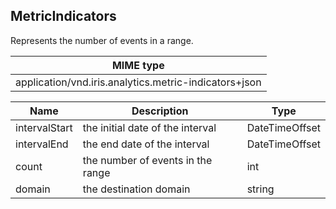 ## MetricIndicators

Represents the number of events in a range.

| MIME type                                 |
|-------------------------------------------|
| application/vnd.iris.analytics.metric-indicators+json|

| Name                     | Description                                    | Type              |
|--------------------------|------------------------------------------------|-------------------|
| intervalStart            | the initial date of the interval               | DateTimeOffset    |
| intervalEnd              | the end date of the interval                   | DateTimeOffset    |
| count                    | the number of events in the range              | int               |
| domain                   | the destination domain                         | string            |